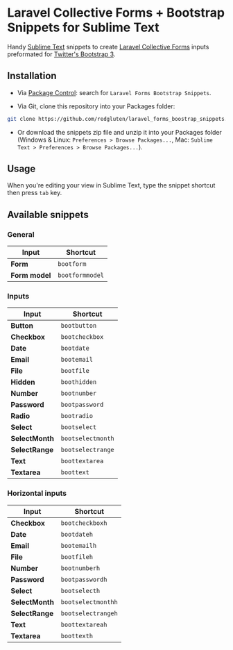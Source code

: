 # Laravel Collective Forms + Bootstrap Snippets for Sublime Text

Handy [Sublime Text](http://www.sublimetext.com/3) snippets to create [Laravel Collective Forms](http://laravelcollective.com/docs/5.0/html) inputs preformated for [Twitter's Bootstrap 3](http://getbootstrap.com/).

## Installation

- Via [Package Control](https://packagecontrol.io/): search for `Laravel Forms Bootstrap Snippets`.

- Via Git, clone this repository into your Packages folder:

```bash
git clone https://github.com/redgluten/laravel_forms_boostrap_snippets.git
```

- Or download the snippets zip file and unzip it into your Packages folder (Windows & Linux: `Preferences > Browse Packages...`, Mac: `Sublime Text > Preferences > Browse Packages...`).

## Usage

When you're editing your view in Sublime Text, type the snippet shortcut then press `tab` key.

## Available snippets

### General

|      Input       |      Shortcut     |
|------------------|-------------------|
| **Form**         | `bootform`        |
| **Form model**   | `bootformmodel`   |

### Inputs

|      Input      |      Shortcut     |
|-----------------|-------------------|
| **Button**      | `bootbutton`      |
| **Checkbox**    | `bootcheckbox`    |
| **Date**        | `bootdate`        |
| **Email**       | `bootemail`       |
| **File**        | `bootfile`        |
| **Hidden**      | `boothidden`      |
| **Number**      | `bootnumber`      |
| **Password**    | `bootpassword`    |
| **Radio**       | `bootradio`       |
| **Select**      | `bootselect`      |
| **SelectMonth** | `bootselectmonth` |
| **SelectRange** | `bootselectrange` |
| **Text**        | `boottextarea`    |
| **Textarea**    | `boottext`        |

### Horizontal inputs

|      Input      |      Shortcut     |
|-----------------|-------------------|
| **Checkbox**    | `bootcheckboxh`    |
| **Date**        | `bootdateh`        |
| **Email**       | `bootemailh`       |
| **File**        | `bootfileh`        |
| **Number**      | `bootnumberh`      |
| **Password**    | `bootpasswordh`    |
| **Select**      | `bootselecth`      |
| **SelectMonth** | `bootselectmonthh` |
| **SelectRange** | `bootselectrangeh` |
| **Text**        | `boottextareah`    |
| **Textarea**    | `boottexth`        |
